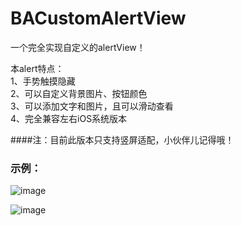 # BACustomAlertView
一个完全实现自定义的alertView！

本alert特点：<br />
1、手势触摸隐藏<br />
2、可以自定义背景图片、按钮颜色<br />
3、可以添加文字和图片，且可以滑动查看<br />
4、完全兼容左右iOS系统版本

####注：目前此版本只支持竖屏适配，小伙伴儿记得哦！

### 示例：
![image](https://github.com/boai/BACustomAlertView/blob/master/image2.png)

![image](https://github.com/boai/BACustomAlertView/blob/master/image.png)
